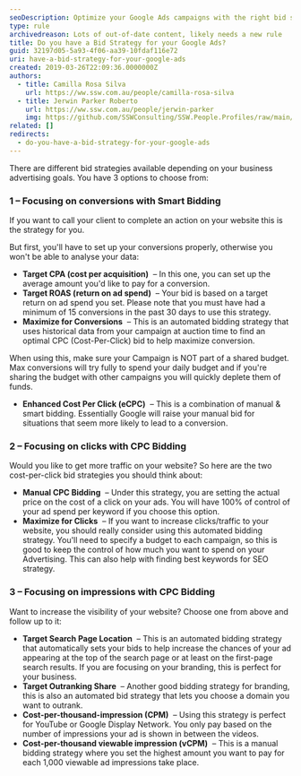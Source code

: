 ```yaml
---
seoDescription: Optimize your Google Ads campaigns with the right bid strategy for conversions, clicks, or impressions.
type: rule
archivedreason: Lots of out-of-date content, likely needs a new rule
title: Do you have a Bid Strategy for your Google Ads?
guid: 32197d05-5a93-4f06-aa39-10fdaf116e72
uri: have-a-bid-strategy-for-your-google-ads
created: 2019-03-26T22:09:36.0000000Z
authors:
  - title: Camilla Rosa Silva
    url: https://ww.ssw.com.au/people/camilla-rosa-silva
  - title: Jerwin Parker Roberto
    url: https://ww.ssw.com.au/people/jerwin-parker
    img: https://github.com/SSWConsulting/SSW.People.Profiles/raw/main/Jerwin-Parker/Images/Jerwin-Parker-Profile.jpg
related: []
redirects:
  - do-you-have-a-bid-strategy-for-your-google-ads
---
```


There are different bid strategies available depending on your business advertising goals. You have 3 options to choose from:

<!--endintro-->

### 1 – Focusing on conversions with Smart Bidding

If you want to call your client to complete an action on your website this is the strategy for you.

But first, you'll have to set up your conversions properly, otherwise you won't be able to analyse your data:

- **Target CPA (cost per acquisition)**  – In this one, you can set up the average amount you'd like to pay for a conversion.
- **Target ROAS (return on ad spend)**  – Your bid is based on a target return on ad spend you set. Please note that you must have had a minimum of 15 conversions in the past 30 days to use this strategy.
- **Maximize for Conversions**  – This is an automated bidding strategy that uses historical data from your campaign at auction time to find an optimal CPC (Cost-Per-Click) bid to help maximize conversion.

When using this, make sure your Campaign is NOT part of a shared budget. Max conversions will try fully to spend your daily budget and if you're sharing the budget with other campaigns you will quickly deplete them of funds.

- **Enhanced Cost Per Click (eCPC)**  – This is a combination of manual & smart bidding. Essentially Google will raise your manual bid for situations that seem more likely to lead to a conversion.

### 2 – Focusing on clicks with CPC Bidding

Would you like to get more traffic on your website? So here are the two cost-per-click bid strategies you should think about:

- **Manual CPC Bidding**  – Under this strategy, you are setting the actual price on the cost of a click on your ads. You will have 100% of control of your ad spend per keyword if you choose this option.
- **Maximize for Clicks**  – If you want to increase clicks/traffic to your website, you should really consider using this automated bidding strategy. You'll need to specify a budget to each campaign, so this is good to keep the control of how much you want to spend on your Advertising. This can also help with finding best keywords for SEO strategy.

### 3 – Focusing on impressions with CPC Bidding

Want to increase the visibility of your website? Choose one from above and follow up to it:

- **Target Search Page Location**  – This is an automated bidding strategy that automatically sets your bids to help increase the chances of your ad appearing at the top of the search page or at least on the first-page search results. If you are focusing on your branding, this is perfect for your business.
- **Target Outranking Share**  – Another good bidding strategy for branding, this is also an automated bid strategy that lets you choose a domain you want to outrank.
- **Cost-per-thousand-impression (CPM)**  – Using this strategy is perfect for YouTube or Google Display Network. You only pay based on the number of impressions your ad is shown in between the videos.
- **Cost-per-thousand viewable impression (vCPM)**  – This is a manual bidding strategy where you set the highest amount you want to pay for each 1,000 viewable ad impressions take place.
